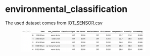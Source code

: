 # environmental_classification

The used dataset comes from [IOT_SENSOR.csv](https://github.com/mferiansyahrt/environmental_classification/IOT_SENSOR.csv)

<div align="center">
    <a href="./">
        <img src="./figure/iot_sensor.png" width="80%"/>
    </a>
</div>

